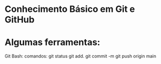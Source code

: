 # Conhecimento Básico em Git e GitHub

# Algumas ferramentas:
Git Bash: comandos:
git status
git add.
git commit -m
git push origin main
